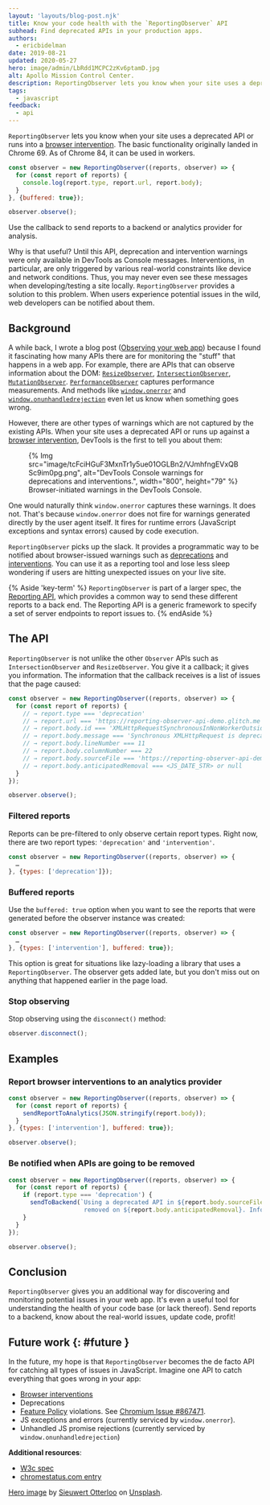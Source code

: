 ```yaml
---
layout: 'layouts/blog-post.njk'
title: Know your code health with the `ReportingObserver` API
subhead: Find deprecated APIs in your production apps.
authors:
  - ericbidelman
date: 2019-08-21
updated: 2020-05-27
hero: image/admin/LbRdd1MCPC2zKv6ptamD.jpg
alt: Apollo Mission Control Center.
description: ReportingObserver lets you know when your site uses a deprecated API or runs into a browser intervention. The basic functionality originally landed in Chrome 69. As of Chrome 84, it can be used in workers. It's pretty simple.
tags:
  - javascript
feedback:
  - api
---
```


`ReportingObserver` lets you know when your site uses a deprecated API or runs
into a [browser intervention][interventions]. The basic functionality originally
landed in Chrome 69. As of Chrome 84, it can be used in workers.

```js
const observer = new ReportingObserver((reports, observer) => {
  for (const report of reports) {
    console.log(report.type, report.url, report.body);
  }
}, {buffered: true});

observer.observe();
```

Use the callback to send reports to a backend or analytics provider for
analysis.

Why is that useful? Until this API, deprecation and intervention warnings were
only available in DevTools as Console messages. Interventions, in particular,
are only triggered by various real-world constraints like device and network
conditions. Thus, you may never even see these messages when developing/testing
a site locally. `ReportingObserver` provides a solution to this problem. When
users experience potential issues in the wild, web developers can be notified
about them.

## Background

A while back, I wrote a blog post ([Observing your web
app](https://ericbidelman.tumblr.com/post/149032341876/observing-your-web-app))
because I found it fascinating how many APIs there are for monitoring the
"stuff" that happens in a web app. For example, there are APIs that can observe
information about the DOM:
[`ResizeObserver`](https://developer.mozilla.org/docs/Web/API/ResizeObserver),
[`IntersectionObserver`](https://developer.mozilla.org/docs/Web/API/IntersectionObserver),
[`MutationObserver`](https://developer.mozilla.org/docs/Web/API/MutationObserver).
[`PerformanceObserver`](https://developer.mozilla.org/docs/Web/API/PerformanceObserver)
captures performance measurements. And methods like
[`window.onerror`](https://developer.mozilla.org/docs/Web/API/GlobalEventHandlers/onerror)
and
[`window.onunhandledrejection`](https://developer.mozilla.org/docs/Web/API/WindowEventHandlers/onunhandledrejection)
even let us know when something goes wrong.

However, there are other types of warnings which are not captured by the
existing APIs. When your site uses a deprecated API or runs up against a
[browser intervention][interventions], DevTools is the first to tell you about
them:

<figure>
  {% Img src="image/tcFciHGuF3MxnTr1y5ue01OGLBn2/VJmhfngEVxQBSc9im0pg.png", alt="DevTools Console warnings for deprecations and interventions.", width="800", height="79" %}
  <figcaption>Browser-initiated warnings in the DevTools Console.</figcaption>
</figure>

One would naturally think `window.onerror` captures these warnings. It does not.
That's because `window.onerror` does not fire for warnings generated directly by
the user agent itself. It fires for runtime errors (JavaScript exceptions and
syntax errors) caused by code execution.

`ReportingObserver` picks up the slack. It provides a programmatic way to be
notified about browser-issued warnings such as [deprecations][deprecations] and
[interventions][interventions]. You can use it as a reporting tool and lose less
sleep wondering if users are hitting unexpected issues on your live site.

{% Aside 'key-term' %}
`ReportingObserver` is part of a larger spec, the [Reporting
API](/articles/reporting-api), which provides a common way to send
these different reports to a back end. The Reporting API is a generic framework
to specify a set of server endpoints to report issues to.
{% endAside %}

## The API

`ReportingObserver` is not unlike the other `Observer` APIs such as
`IntersectionObserver` and `ResizeObserver`. You give it a callback; it gives
you information. The information that the callback receives is a list of issues
that the page caused:

```js
const observer = new ReportingObserver((reports, observer) => {
  for (const report of reports) {
    // → report.type === 'deprecation'
    // → report.url === 'https://reporting-observer-api-demo.glitch.me'
    // → report.body.id === 'XMLHttpRequestSynchronousInNonWorkerOutsideBeforeUnload'
    // → report.body.message === 'Synchronous XMLHttpRequest is deprecated...'
    // → report.body.lineNumber === 11
    // → report.body.columnNumber === 22
    // → report.body.sourceFile === 'https://reporting-observer-api-demo.glitch.me'
    // → report.body.anticipatedRemoval === <JS_DATE_STR> or null
  }
});

observer.observe();
```

### Filtered reports

Reports can be pre-filtered to only observe certain report types. Right now,
there are two report types: `'deprecation'` and `'intervention'`.

```js
const observer = new ReportingObserver((reports, observer) => {
  …
}, {types: ['deprecation']});
```

### Buffered reports

Use the `buffered: true` option when you want to see the reports that were
generated before the observer instance was created:

```js
const observer = new ReportingObserver((reports, observer) => {
  …
}, {types: ['intervention'], buffered: true});
```

This option is great for situations like lazy-loading a library that uses a
`ReportingObserver`. The observer gets added late, but you don't miss out on
anything that happened earlier in the page load.

### Stop observing

Stop observing using the `disconnect()` method:

```js
observer.disconnect();
```

## Examples

### Report browser interventions to an analytics provider

```js
const observer = new ReportingObserver((reports, observer) => {
  for (const report of reports) {
    sendReportToAnalytics(JSON.stringify(report.body));
  }
}, {types: ['intervention'], buffered: true});

observer.observe();
```

### Be notified when APIs are going to be removed

```js
const observer = new ReportingObserver((reports, observer) => {
  for (const report of reports) {
    if (report.type === 'deprecation') {
      sendToBackend(`Using a deprecated API in ${report.body.sourceFile} which will be
                     removed on ${report.body.anticipatedRemoval}. Info: ${report.body.message}`);
    }
  }
});

observer.observe();
```

## Conclusion

`ReportingObserver` gives you an additional way for discovering and monitoring
potential issues in your web app. It's even a useful tool for understanding the
health of your code base (or lack thereof). Send reports to a backend, know
about the real-world issues, update code, profit!

## Future work {: #future }

In the future, my hope is that `ReportingObserver` becomes the de facto API for
catching all types of issues in JavaScript. Imagine one API to catch everything
that goes wrong in your app:

- [Browser interventions][interventions]
- Deprecations
- [Feature Policy][featurepolicy] violations. See [Chromium Issue #867471](https://crbug.com/867471).
- JS exceptions and errors (currently serviced by `window.onerror`).
- Unhandled JS promise rejections (currently serviced by `window.onunhandledrejection`)

**Additional resources**:

- [W3c spec][reportingobserver]
- [chromestatus.com entry][chromestatus]

[Hero image](https://unsplash.com/photos/6SyrBaRjLJ4) by
[Sieuwert Otterloo](https://unsplash.com/@sieuwert)
on [Unsplash](https://unsplash.com).

[spec]: https://w3c.github.io/reporting
[reportingobserver]: https://w3c.github.io/reporting/#observers
[explainer]: https://github.com/W3C/reporting/blob/master/EXPLAINER.md
[chromestatus]: https://www.chromestatus.com/feature/4691191559880704
[featurepolicy]: /blog/feature-policy/
[interventions]: https://www.chromestatus.com/features#intervention
[deprecations]: https://www.chromestatus.com/features#intervention
